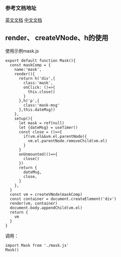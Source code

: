 ### 参考文档地址
[英文文档](https://v3.vuejs.org/api/instance-properties.html#refs)
[中文文档](https://v3.cn.vuejs.org/api/instance-properties.html#data)

## render、 createVNode、h的使用
使用示例mask.js
````
export default function Mask(){
  const maskComp = {
    name:'mask',
    render(){
      return h('div',{
        class:'mask',
        onClick: ()=>{
          this.close()
        }
      },h('p',{
        class:'mask-msg'
      },this.dateMsg))
    },
    setup(){
      let mask = ref(null)
      let {dateMsg} = useTimer()
      const close = ()=>{
        if(vm.el&&vm.el.parentNode){
          vm.el.parentNode.removeChild(vm.el)
        }
      }
      onUnmounted(()=>{
        close()
      })
      return {
        dateMsg,
        close,
      }
    },
  }
  const vm = createVNode(maskComp)
  const container = document.createElement('div')
  render(vm, container)
  document.body.appendChild(vm.el)
  return {
    vm
  }
}
````

调用：
````
import Mask from './mask.js'
Mask()

````